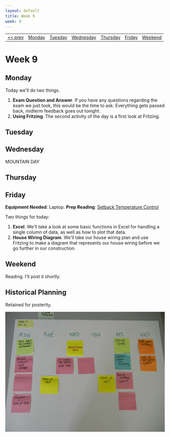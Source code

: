 ```yaml
---
layout: default
title: Week 9
week: 9
---
```


<table>
<tr>
	<td> <a href="w06.html">&lt;&lt; prev</a> </td>
	<td> <a href="#monday">Monday</a> </td>
	<td> <a href="#tuesday">Tuesday</a> </td>
	<td> <a href="#wednesday">Wednesday</a> </td>
	<td> <a href="#thursday">Thursday</a> </td>
	<td> <a href="#friday">Friday</a> </td>
	<td> <a href="#weekend">Weekend</a> </td>
	<!-- ><td> <a href="w09.html">next &gt;&gt;</a> </td> -->
</tr></table>


# Week 9

## Monday

Today we'll do two things. 

1. **Exam Question and Answer**. If you have any questions regarding the exam we just took, this would be the time to ask. Everything gets passed back, midterm feedback goes out tonight.
1. **Using Fritzing**. The second activity of the day is a first look at Fritzing.

## Tuesday

## Wednesday

MOUNTAIN DAY

## Thursday

## Friday

**Equipment Needed**: Laptop.
**Prep Reading**: [Setback Temperature Control]({{site.url}}/downloads/usi-fact-sheet.pdf)

Two things for today:

1. **Excel**. We'll take a look at some basic functions in Excel for handling a single column of data, as well as how to plot that data.
1. **House Wiring Diagram**. We'll take our house wiring plan and use Fritzing to make a diagram that represents our house wiring before we go further in our construction.

## Weekend

Reading. I'll post it shortly.

## Historical Planning

Retained for posterity.

<p align="center"> 
	<img src="images/w08-600.png" alt="Week 0"/>
</p>

